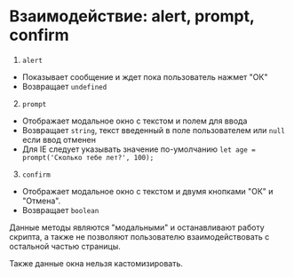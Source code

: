 # Взаимодействие: alert, prompt, confirm

1. `alert`
  - Показывает сообщение и ждет пока пользователь нажмет "ОК"
  - Возвращает `undefined`
2. `prompt`
  - Отображает модальное окно с текстом и полем для ввода
  - Возвращает `string`, текст введенный в поле пользователем или `null` если ввод отменен
  - Для IE следует указывать значение по-умолчанию `let age = prompt('Сколько тебе лет?', 100);`
3. `confirm`
  - Отображает модальное окно с текстом и двумя кнопками "ОК" и "Отмена".
  - Возвращает `boolean`
  
Данные методы являются "модальными" и останавливают работу скрипта, а также не позволяют пользователю
взаимодействовать с остальной частью страницы.

Также данные окна нельзя кастомизировать.